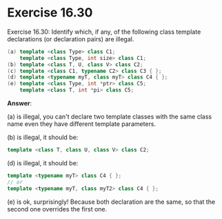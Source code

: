 # Exercise 16.30

Exercise 16.30:
Identify which, if any, of the following class template declarations (or declaration pairs) are illegal.

```cpp
(a) template <class Type> class C1;
    template <class Type, int size> class C1;
(b) template <class T, U, class V> class C2;
(c) template <class C1, typename C2> class C3 { };
(d) template <typename myT, class myT> class C4 { };
(e) template <class Type, int *ptr> class C5;
    template <class T, int *pi> class C5;
```

**Answer**:

(a) is illegal, you can't declare two template classes with the same class name even they have different template parameters.

(b) is illegal, it should be:

```cpp
template <class T, class U, class V> class C2;
```

(d) is illegal, it should be:

```cpp
template <typename myT> class C4 { };
// or
template <typename myT, class myT2> class C4 { };
```

(e) is ok, surprisingly! Because both declaration are the same, so that the second one overrides the first one.
